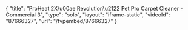 {
    "title": "ProHeat 2X\u00ae Revolution\u2122 Pet Pro Carpet Cleaner - Commercial 3",
    "type": "solo",
    "layout": "iframe-static",
    "videoId": "87666327",
    "url": "\/tvpembed\/87666327"
}